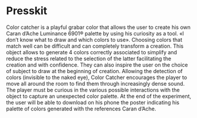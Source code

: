 # Presskit

Color catcher is a playful grabar color that allows the user
to create his own Caran d’Ache Luminance 6901® palette
by using his curiosity as a tool.
«I don’t know what to draw and which colors to use».
Choosing colors that match well can be difficult and can
completely transform a creation. This object allows to generate
4 colors correctly associated to simplify and reduce
the stress related to the selection of the latter facilitating the
creation and with confidence. They can also inspire the user
on the choice of subject to draw at the beginning of creation.
Allowing the detection of colors (invisible to the naked eye),
Color Catcher encourages the player to move all around the
room to find them through increasingly dense sound. The
player must be curious in the various possible interactions
with the object to capture an unexpected color palette.
At the end of the experiment, the user will be able to download
on his phone the poster indicating his palette of colors
generated with the references Caran d’Ache.